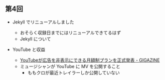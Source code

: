 ## 第4回

- Jekyll でリニューアルしました
  - おそらく収録日までにはリニューアルできてるはず
  - Jekyll について

- YouTube と収益
  - [YouTubeが広告を非表示にできる月額制プランを正式発表 - GIGAZINE](http://gigazine.net/news/20150409-youtube-paid-subscription/)
  - ミュージシャンが YouTube に MV を公開すること
    - ももクロが最近トレイラーしか公開していない
